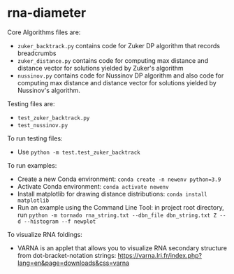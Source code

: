 # rna-diameter



Core Algorithms files are: 
- `zuker_backtrack.py` contains code for Zuker DP algorithm that records breadcrumbs
- `zuker_distance.py` contains code for computing max distance and distance vector for solutions yielded by Zuker's algorithm
- `nussinov.py` contains code for Nussinov DP algorithm and also code for computing max distance 
and distance vector for solutions yielded by Nussinov's algorithm.

Testing files are:
- `test_zuker_backtrack.py`
- `test_nussinov.py`

To run testing files:
- Use `python -m test.test_zuker_backtrack`

To run examples:
- Create a new Conda environment: `conda create -n newenv python=3.9`
- Activate Conda environment: `conda activate newenv`
- Install matplotlib for drawing distance distributions: `conda install matplotlib`
- Run an example using the Command Line Tool: in project root directory, run `python -m tornado rna_string.txt --dbn_file dbn_string.txt Z --d --histogram --f newplot`

To visualize RNA foldings:
- VARNA is an applet that allows you to visualize RNA secondary structure from dot-bracket-notation strings: https://varna.lri.fr/index.php?lang=en&page=downloads&css=varna
